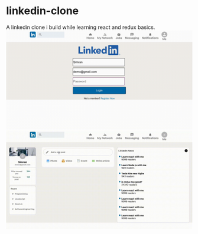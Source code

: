 # linkedin-clone

A linkedin clone i build while learning react and redux basics.
![](https://github.com/simranCodess/linkedin-clone/blob/main/Screen%20Recording%202023-04-30%20at%204.16.01%20AM.gif)
![](https://github.com/simranCodess/linkedin-clone/blob/main/A34C6D78-2962-47DC-B1B5-3AE8F531FE85.gif)
